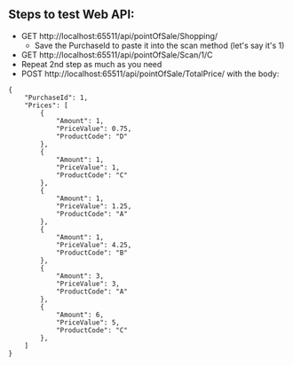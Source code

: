## Steps to test Web API:

- GET http://localhost:65511/api/pointOfSale/Shopping/
	- Save the PurchaseId to paste it into the scan method (let's say it's 1)
- GET http://localhost:65511/api/pointOfSale/Scan/1/C
- Repeat 2nd step as much as you need
- POST http://localhost:65511/api/pointOfSale/TotalPrice/ with the body:

```
{
	"PurchaseId": 1,
	"Prices": [
		{
			"Amount": 1,
			"PriceValue": 0.75,
			"ProductCode": "D"
		},
		{
			"Amount": 1,
			"PriceValue": 1,
			"ProductCode": "C"
		},
		{
			"Amount": 1,
			"PriceValue": 1.25,
			"ProductCode": "A"
		},
		{
			"Amount": 1,
			"PriceValue": 4.25,
			"ProductCode": "B"
		},
		{
			"Amount": 3,
			"PriceValue": 3,
			"ProductCode": "A"
		},
		{
			"Amount": 6,
			"PriceValue": 5,
			"ProductCode": "C"
		},
	]
}
```
